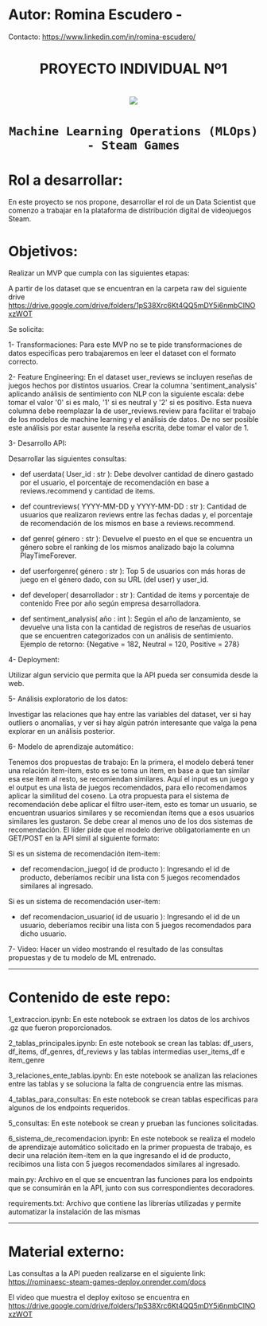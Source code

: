 # Autor: Romina Escudero - 
Contacto: https://www.linkedin.com/in/romina-escudero/

# <h1 align=center> **PROYECTO INDIVIDUAL Nº1** </h1>
# <p align=center><img src=https://d31uz8lwfmyn8g.cloudfront.net/Assets/logo-henry-white-lg.png><p>

# <h1 align=center>**`Machine Learning Operations (MLOps) - Steam Games`**</h1>

<p align="center">

# Rol a desarrollar:
En este proyecto se nos propone, desarrollar el rol de un Data Scientist que comenzo a trabajar en la plataforma de distribución digital de videojuegos Steam.  
 
# Objetivos:
Realizar un MVP que cumpla con las siguientes etapas:

A partir de los dataset que se encuentran en la carpeta raw del siguiente drive https://drive.google.com/drive/folders/1pS38Xrc6Kt4QQ5mDY5i6nmbCINOxzWOT

Se solicita:

 1- Transformaciones: 
Para este MVP no se te pide transformaciones de datos especificas pero trabajaremos en leer el dataset con el formato correcto.

 2- Feature Engineering: 
En el dataset user_reviews se incluyen reseñas de juegos hechos por distintos usuarios. Crear la columna 'sentiment_analysis' aplicando análisis de sentimiento con NLP con la siguiente escala: debe tomar el valor '0' si es malo, '1' si es neutral y '2' si es positivo. Esta nueva columna debe reemplazar la de user_reviews.review para facilitar el trabajo de los modelos de machine learning y el análisis de datos. De no ser posible este análisis por estar ausente la reseña escrita, debe tomar el valor de 1. 

3- Desarrollo API: 

Desarrollar las siguientes consultas:

* def userdata( User_id : str ): Debe devolver cantidad de dinero gastado por el usuario, el porcentaje de recomendación en base a reviews.recommend y cantidad de items.

* def countreviews( YYYY-MM-DD y YYYY-MM-DD : str ): Cantidad de usuarios que realizaron reviews entre las fechas dadas y, el porcentaje de recomendación de los mismos en base a reviews.recommend.

* def genre( género : str ): Devuelve el puesto en el que se encuentra un género sobre el ranking de los mismos analizado bajo la columna PlayTimeForever.

* def userforgenre( género : str ): Top 5 de usuarios con más horas de juego en el género dado, con su URL (del user) y user_id.

* def developer( desarrollador : str ): Cantidad de items y porcentaje de contenido Free por año según empresa desarrolladora. 

* def sentiment_analysis( año : int ): Según el año de lanzamiento, se devuelve una lista con la cantidad de registros de reseñas de usuarios que se encuentren categorizados con un análisis de sentimiento.
Ejemplo de retorno: {Negative = 182, Neutral = 120, Positive = 278}

4- Deployment: 

Utilizar algun servicio que permita que la API pueda ser consumida desde la web.

5- Análisis exploratorio de los datos: 

Investigar las relaciones que hay entre las variables del dataset, ver si hay outliers o anomalías, y ver si hay algún patrón interesante que valga la pena explorar en un análisis posterior.

6- Modelo de aprendizaje automático: 

Tenemos dos propuestas de trabajo: En la primera, el modelo deberá tener una relación ítem-ítem, esto es se toma un item, en base a que tan similar esa ese ítem al resto, se recomiendan similares. Aquí el input es un juego y el output es una lista de juegos recomendados, para ello recomendamos aplicar la similitud del coseno. La otra propuesta para el sistema de recomendación debe aplicar el filtro user-item, esto es tomar un usuario, se encuentran usuarios similares y se recomiendan ítems que a esos usuarios similares les gustaron. Se debe crear al menos uno de los dos sistemas de recomendación. El líder pide que el modelo derive obligatoriamente en un GET/POST en la API símil al siguiente formato:

Si es un sistema de recomendación item-item:


* def recomendacion_juego( id de producto ): Ingresando el id de producto, deberíamos recibir una lista con 5 juegos recomendados similares al ingresado.

Si es un sistema de recomendación user-item:

* def recomendacion_usuario( id de usuario ): Ingresando el id de un usuario, deberíamos recibir una lista con 5 juegos recomendados para dicho usuario.

7- Video: 
Hacer un video mostrando el resultado de las consultas propuestas y de tu modelo de ML entrenado.

----------------------

# Contenido de este repo:

1_extraccion.ipynb: En este notebook se extraen los datos de los archivos .gz que fueron proporcionados. 

2_tablas_principales.ipynb: En este notebook se crean las tablas: df_users, df_items, df_genres, df_reviews y las tablas intermedias user_items_df e item_genre

3_relaciones_ente_tablas.ipynb: En este notebook se analizan las relaciones entre las tablas y se soluciona la falta de congruencia entre las mismas.

4_tablas_para_consultas: En este notebook se crean tablas especificas para algunos de los endpoints requeridos.

5_consultas: En este notebook se crean y prueban las funciones solicitadas.

6_sistema_de_recomendacion.ipynb: En este notebook se realiza el modelo de aprendizaje automático solicitado en la primer propuesta de trabajo, es decir una relación ítem-ítem en la que ingresando el id de producto, recibimos una lista con 5 juegos recomendados similares al ingresado.

main.py: Archivo en el que se encuentran las funciones para los endpoints que se consumirán en la API, junto con sus correspondientes decoradores.

requirements.txt: Archivo que contiene las librerías utilizadas y permite automatizar la instalación de las mismas

-------------

# Material externo:

Las consultas a la API pueden realizarse en el siguiente link: https://rominaesc-steam-games-deploy.onrender.com/docs

El video que muestra el deploy exitoso se encuentra en https://drive.google.com/drive/folders/1pS38Xrc6Kt4QQ5mDY5i6nmbCINOxzWOT

